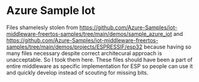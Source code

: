 # Azure Sample Iot

Files shamelesly stolen from https://github.com/Azure-Samples/iot-middleware-freertos-samples/tree/main/demos/sample_azure_iot and https://github.com/Azure-Samples/iot-middleware-freertos-samples/tree/main/demos/projects/ESPRESSIF/esp32 because having so many files necessary despite correct architecural approach is unacceptable. So I took them here. These files should have been a part of entire middleware as specific implementation for ESP so people can use it and quickly develop instead of scouting for missing bits.